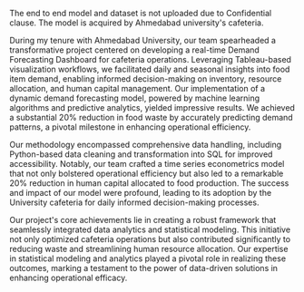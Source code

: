 The end to end model and dataset is not uploaded due to Confidential clause. The model is acquired by Ahmedabad university's cafeteria.

During my tenure with Ahmedabad University, our team spearheaded a transformative project centered on developing a real-time Demand Forecasting Dashboard for cafeteria operations. Leveraging Tableau-based visualization workflows, 
we facilitated daily and seasonal insights into food item demand, enabling informed decision-making on inventory, resource allocation, and human capital management. Our implementation of a dynamic demand forecasting model, powered by 
machine learning algorithms and predictive analytics, yielded impressive results. We achieved a substantial 20% reduction in food waste by accurately predicting demand patterns, a pivotal milestone in enhancing operational efficiency.

Our methodology encompassed comprehensive data handling, including Python-based data cleaning and transformation into SQL for improved accessibility. Notably, our team crafted a time series econometrics model that not only bolstered 
operational efficiency but also led to a remarkable 20% reduction in human capital allocated to food production. The success and impact of our model were profound, leading to its adoption by the University cafeteria for daily informed 
decision-making processes.

Our project's core achievements lie in creating a robust framework that seamlessly integrated data analytics and statistical modeling. This initiative not only optimized cafeteria operations but also contributed significantly to reducing
waste and streamlining human resource allocation. Our expertise in statistical modeling and analytics played a pivotal role in realizing these outcomes, marking a testament to the power of data-driven solutions in enhancing operational
efficacy.
